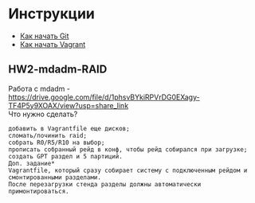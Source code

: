 # Инструкции

* [Как начать Git](git_quick_start.md)
* [Как начать Vagrant](vagrant_quick_start.md)

## HW2-mdadm-RAID

Работа с mdadm - https://drive.google.com/file/d/1phsvBYkiRPVrDG0EXagy-TF4P5y9XOAX/view?usp=share_link  
Что нужно сделать?

    добавить в Vagrantfile еще дисков;
    сломать/починить raid;
    собрать R0/R5/R10 на выбор;
    прописать собранный рейд в конф, чтобы рейд собирался при загрузке;
    создать GPT раздел и 5 партиций.
    Доп. задание*
    Vagrantfile, который сразу собирает систему с подключенным рейдом и смонтированными разделами.  
    После перезагрузки стенда разделы должны автоматически примонтироваться.

